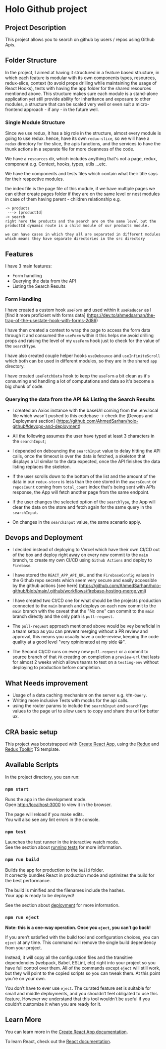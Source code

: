 # Holo Github project

## Project Description 

This project allows you to search on github by users / repos using Github Apis.

## Folder Structure
In the project, I aimed at having it structured in a feature based structure, in which each feature is modular with its own components types, resources, redux-slice, context (to avoid props drilling while maintaining the usage of React Hooks), tests with having the app folder for the shared resources mentioned above.
This structure makes sure each module is a stand-alone application yet still provide ability for inheritance and exposure to other modules, a structure that can be scaled very well or even suit a micro-frontend approach - if any - in the future well.

### Single Module Structure

Since we use redux, it has a big role in the structure, almost every module is going to use redux. hence, have its own `redux-slice`, so we will have a `redux` directory for the slice, the apis functions, and the services to have the thunk actions in a separate file for more cleanness of the code.

  We have a `resources` dir, which includes anything that's not a page, redux, component e.g. Context, hooks, types, utils ...etc.

  We have the components and tests files which contain what their title says for their respective modules.

  the index file is the page file of this module, if we have multiple pages we can either create pages folder if they are on the same level or nest modules in case of them having parent - children relationship e.g.

    -> products
     ---> [productId]
    -> search
    right here the products and the search are on the same level but the productId dynamic route is a child module of our products module.

    we can have cases in which they all are separated in different modules which means they have separate directories in the src directory
       

## Features
I have 3 main features:
- Form handling
- Querying the data from the API
- Listing the Search Results

### Form Handling
I have created a custom hook `useForm` and used within it `useReducer` as I [find it more proficient with forms data] (https://dev.to/ahmedsarhan/the-trap-of-the-usestate-hook-with-forms-2d86)

I have then created a context to wrap the page to access the form data through it and consumed the `useForm` within it
this helps me avoid drilling props and raising the level of my `useForm` hook just to check for the value of the `searchType`.

I have also created couple helper hooks `useDebounce` and `useInfiniteScroll` which both can be used in different modules, so they are in the shared `app` directory.

I have created `useFetchData` hook to keep the `useForm` a bit clean as it's consuming and handling a lot of computations and data so it's become a big chunk of code.

### Querying the data from the API && Listing the Search Results

- I created an Axios instance with the baseUrl coming from the .env.local file which wasn't pushed to this codebase -> check the [Devops and Deployment section] (https://github.com/AhmedSarhan/holo-github#devops-and-deployment)

- All the following assumes the user have typed at least 3 characters in the `searchInput`;

- I depended on debouncing the `searchInput` value to delay hitting the API calls, once the timeout is over the data is fetched, a skeleton that displays a UI similar to the data expected, once the API finishes the data listing replaces the skeleton.

- If the user scrolls down to the bottom of the list and the amount of the data in our `redux-store` is less than the one stored in the `usersCount` or `reposCount` coming from `total_count` index that's being sent with APIs response, the App will fetch another page from the same endpoint.

- If the user changes the selected option of the `searchType`, the App will clear the data on the store and fetch again for the same query in the `searchInput`.

- On changes in the `searchInput` value, the same scenario apply.


## Devops and Deployment

- I decided instead of deploying to Vercel which have their own CI/CD out of the box and deploy right away on every new commit to the `main` branch, to create my own CI/CD using `Github Actions` and deploy to `Firebase`.

- I have stored the `REACT_APP_API_URL` and the `FirebaseConfig` values in the Github repo secrets which seem very secure and easily accessible by the github actions [see here] (https://github.com/AhmedSarhan/holo-github/blob/main/.github/workflows/firebase-hosting-merge.yml)

- I have created two CI/CD one for what should be the projects production connected to the `main` branch and deploys on each new commit to the `main` branch with the caveat that the "No one" can commit to the `main` branch directly and the only path is `pull-request`.

- The `pull-request` approach mentioned above would be vey beneficial in a team setup as you can prevent merging without a PR review and approval, this means you usually have a code-review, keeping the code quality at a good level "very opinionated at my side 😁".

- The Second CI/CD runs on every new `pull-request` or a commit to source branch of that `PR` creating on completion a `preview-url` that lasts for almost 2 weeks which allows teams to test on a `testing-env` without deploying to production before completion.
 

## What Needs improvement

- Usage of a data caching mechanism on the server e.g. `RTK-Query`.
- Writing more inclusive Tests with mocks for the api calls.
- using the router params to include the `searchInput` and `searchType` values to the page url to allow users to copy and share the url for better ux.


 ## CRA basic setup
This project was bootstrapped with [Create React App](https://github.com/facebook/create-react-app), using the [Redux](https://redux.js.org/) and [Redux Toolkit](https://redux-toolkit.js.org/) TS template.








## Available Scripts

In the project directory, you can run:

### `npm start`

Runs the app in the development mode.\
Open [http://localhost:3000](http://localhost:3000) to view it in the browser.

The page will reload if you make edits.\
You will also see any lint errors in the console.

### `npm test`

Launches the test runner in the interactive watch mode.\
See the section about [running tests](https://facebook.github.io/create-react-app/docs/running-tests) for more information.

### `npm run build`

Builds the app for production to the `build` folder.\
It correctly bundles React in production mode and optimizes the build for the best performance.

The build is minified and the filenames include the hashes.\
Your app is ready to be deployed!

See the section about [deployment](https://facebook.github.io/create-react-app/docs/deployment) for more information.

### `npm run eject`

**Note: this is a one-way operation. Once you `eject`, you can’t go back!**

If you aren’t satisfied with the build tool and configuration choices, you can `eject` at any time. This command will remove the single build dependency from your project.

Instead, it will copy all the configuration files and the transitive dependencies (webpack, Babel, ESLint, etc) right into your project so you have full control over them. All of the commands except `eject` will still work, but they will point to the copied scripts so you can tweak them. At this point you’re on your own.

You don’t have to ever use `eject`. The curated feature set is suitable for small and middle deployments, and you shouldn’t feel obligated to use this feature. However we understand that this tool wouldn’t be useful if you couldn’t customize it when you are ready for it.

## Learn More

You can learn more in the [Create React App documentation](https://facebook.github.io/create-react-app/docs/getting-started).

To learn React, check out the [React documentation](https://reactjs.org/).
